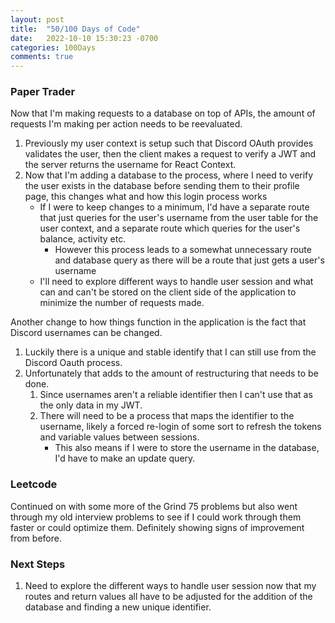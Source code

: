 ```yaml
---
layout: post
title:  "50/100 Days of Code"
date:   2022-10-10 15:30:23 -0700
categories: 100Days
comments: true
---
```


### Paper Trader

Now that I'm making requests to a database on top of APIs, the amount of requests I'm making per action needs to be reevaluated.

1. Previously my user context is setup such that Discord OAuth provides validates the user, then the client makes a request to verify a JWT and the server returns the username for React Context.
2. Now that I'm adding a database to the process, where I need to verify the user exists in the database before sending them to their profile page, this changes what and how this login process works
    - If I were to keep changes to a minimum, I'd have a separate route that just queries for the user's username from the user table for the user context, and a separate route which queries for the user's balance, activity etc. 
        - However this process leads to a somewhat unnecessary route and database query as there will be a route that just gets a user's username
    - I'll need to explore different ways to handle user session and what can and can't be stored on the client side of the application to minimize the number of requests made.

Another change to how things function in the application is the fact that Discord usernames can be changed.

1. Luckily there is a unique and stable identify that I can still use from the Discord Oauth process.
2. Unfortunately that adds to the amount of restructuring that needs to be done.
    1. Since usernames aren't a reliable identifier then I can't use that as the only data in my JWT.
    2. There will need to be a process that maps the identifier to the username, likely a forced re-login of some sort to refresh the tokens and variable values between sessions.
        - This also means if I were to store the username in the database, I'd have to make an update query.


### Leetcode

Continued on with some more of the Grind 75 problems but also went through my old interview problems to see if I could work through them faster or could optimize them. Definitely showing signs of improvement from before.

### Next Steps
1. Need to explore the different ways to handle user session now that my routes and return values all have to be adjusted for the addition of the database and finding a new unique identifier.